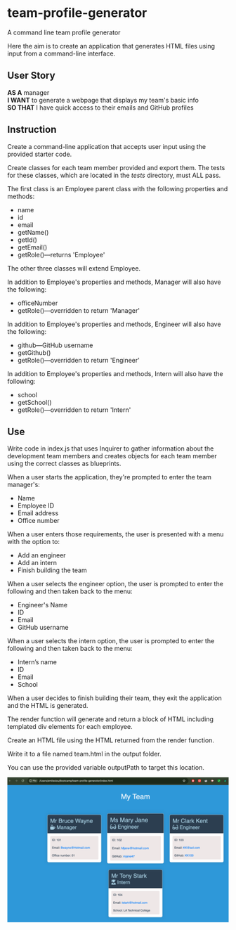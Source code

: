# team-profile-generator
A command line team profile generator

Here the aim is to create an application that generates HTML files using input from a command-line interface.

## User Story

**AS A** manager  
**I WANT** to generate a webpage that displays my team's basic info  
**SO THAT** I have quick access to their emails and GitHub profiles

## Instruction

Create a command-line application that accepts user input using the provided starter code.

Create classes for each team member provided and export them. The tests for these classes, which are located in the _tests_ directory, must ALL pass.

The first class is an Employee parent class with the following properties and methods:

- name
- id
- email
- getName()
- getId()
- getEmail()
- getRole()—returns 'Employee'

The other three classes will extend Employee.

In addition to Employee's properties and methods, Manager will also have the following:

- officeNumber
- getRole()—overridden to return 'Manager'

In addition to Employee's properties and methods, Engineer will also have the following:

- github—GitHub username
- getGithub()
- getRole()—overridden to return 'Engineer'

In addition to Employee's properties and methods, Intern will also have the following:

- school
- getSchool()
- getRole()—overridden to return 'Intern'

## Use

Write code in index.js that uses Inquirer to gather information about the development team members and creates objects for each team member using the correct classes as blueprints.

When a user starts the application, they're prompted to enter the team manager's:

- Name
- Employee ID
- Email address
- Office number

When a user enters those requirements, the user is presented with a menu with the option to:

- Add an engineer
- Add an intern
- Finish building the team

When a user selects the engineer option, the user is prompted to enter the following and then taken back to the menu:

- Engineer's Name
- ID
- Email
- GitHub username

When a user selects the intern option, the user is prompted to enter the following and then taken back to the menu:

- Intern’s name
- ID
- Email
- School

When a user decides to finish building their team, they exit the application and the HTML is generated.

The render function will generate and return a block of HTML including templated div elements for each employee.

Create an HTML file using the HTML returned from the render function.

Write it to a file named team.html in the output folder.

You can use the provided variable outputPath to target this location.


![Alt text](<Screenshot 2024-02-13 at 22.31.45.png>)
